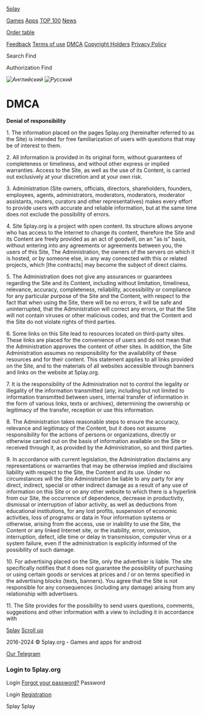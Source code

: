 [5play](https://5play.org/en/ "5play")

[Games](https://5play.org/en/android/games/) [Apps](https://5play.org/en/android/apps/) [TOP 100](https://5play.org/en/top-100-best-android-games-apk.html) [News](https://5play.org/en/news/)

[Order table](https://5play.org/?do=orders&lang=en)

[Feedback](https://5play.org/?do=feedback&lang=en) [Terms of use](https://5play.org/en/copyright.html) [DMCA](https://5play.org/en/disclaimer.html) [Copyright Holders](https://5play.org/en/pravoobl.html) [Privacy Policy](https://5play.org/en/%D0%BF%D0%BE%D0%BB%D0%B8%D1%82%D0%B8%D0%BA%D0%B0-%D0%BA%D0%BE%D0%BD%D1%84%D0%B8%D0%B4%D0%B5%D0%BD%D1%86%D0%B8%D0%B0%D0%BB%D1%8C%D0%BD%D0%BE%D1%81%D1%82%D0%B8.html)

Search  Find

  

Authorization Find

_![Английский](/templates/5p/images/flag_en.png "Английский")_ _![Русский](/templates/5p/images/flag_ru.png "Русский")_

DMCA
====

**Denial of responsibility**

1\. The information placed on the pages 5play.org (hereinafter referred to as the Site) is intended for free familiarization of users with questions that may be of interest to them.

2\. All information is provided in its original form, without guarantees of completeness or timeliness, and without other express or implied warranties. Access to the Site, as well as the use of its Content, is carried out exclusively at your discretion and at your own risk.

3\. Administration (Site owners, officials, directors, shareholders, founders, employees, agents, administrators, moderators, moderators, moderator assistants, routers, curators and other representatives) makes every effort to provide users with accurate and reliable information, but at the same time does not exclude the possibility of errors.

4\. Site 5play.org is a project with open content. Its structure allows anyone who has access to the Internet to change its content, therefore the Site and its Content are freely provided as an act of goodwill, on an "as is" basis, without entering into any agreements or agreements between you, the users of this Site, The Administration, the owners of the servers on which it is hosted, or by someone else, in any way connected with this or related projects, which \[the contracts\] may become the subject of direct claims.

5\. The Administration does not give any assurances or guarantees regarding the Site and its Content, including without limitation, timeliness, relevance, accuracy, completeness, reliability, accessibility or compliance for any particular purpose of the Site and the Content, with respect to the fact that when using the Site, there will be no errors, it will be safe and uninterrupted, that the Administration will correct any errors, or that the Site will not contain viruses or other malicious codes, and that the Content and the Site do not violate rights of third parties.

6\. Some links on this Site lead to resources located on third-party sites. These links are placed for the convenience of users and do not mean that the Administration approves the content of other sites. In addition, the Site Administration assumes no responsibility for the availability of these resources and for their content. This statement applies to all links provided on the Site, and to the materials of all websites accessible through banners and links on the website at 5play.org.

7\. It is the responsibility of the Administration not to control the legality or illegality of the information transmitted (any, including but not limited to information transmitted between users, internal transfer of information in the form of various links, texts or archives), determining the ownership or legitimacy of the transfer, reception or use this information.

8\. The Administration takes reasonable steps to ensure the accuracy, relevance and legitimacy of the Content, but it does not assume responsibility for the actions of persons or organizations, directly or otherwise carried out on the basis of information available on the Site or received through it, as provided by the Administration, so and third parties.

9\. In accordance with current legislation, the Administration disclaims any representations or warranties that may be otherwise implied and disclaims liability with respect to the Site, the Content and its use. Under no circumstances will the Site Administration be liable to any party for any direct, indirect, special or other indirect damage as a result of any use of information on this Site or on any other website to which there is a hyperlink from our Site, the occurrence of dependence, decrease in productivity, dismissal or interruption of labor activity, as well as deductions from educational institutions, for any lost profits, suspension of economic activities, loss of programs or data in Your information systems or otherwise, arising from the access, use or inability to use the Site, the Content or any linked Internet site, or the inability, error, omission, interruption, defect, idle time or delay in transmission, computer virus or a system failure, even if the administration is explicitly informed of the possibility of such damage.

10\. For advertising placed on the Site, only the advertiser is liable. The site specifically notifies that it does not guarantee the possibility of purchasing or using certain goods or services at prices and / or on terms specified in the advertising blocks (texts, banners). You agree that the Site is not responsible for any consequences (including any damage) arising from any relationship with advertisers.

11\. The Site provides for the possibility to send users questions, comments, suggestions and other information with a view to including it in accordance with

[5play](https://5play.org/en/ "5play") [Scroll up](https://5play.org/en/ "Наверх")

2016-2024 © 5play.org - Games and apps for android

[Our Telegram](https://t.me/+NuCc8y6KVbAyYmFi)

### Login to 5play.org

[](https://www.facebook.com/dialog/oauth?client_id=281507214574045&redirect_uri=https%3A%2F%2F5play.org%2Findex.php%3Fdo%3Dauth-social%26provider%3Dfc&scope=public_profile%2Cemail&display=popup&state=1843e7bef3900ab2b88fa762ae68c2e9&response_type=code)[](https://accounts.google.com/o/oauth2/auth?client_id=609340283350-apppi0njujq31fe388ckhmtvsv9optgk.apps.googleusercontent.com&redirect_uri=https%3A%2F%2F5play.org%2Findex.php%3Fdo%3Dauth-social%26provider%3Dgoogle&scope=https%3A%2F%2Fwww.googleapis.com%2Fauth%2Fuserinfo.email+https%3A%2F%2Fwww.googleapis.com%2Fauth%2Fuserinfo.profile&state=1843e7bef3900ab2b88fa762ae68c2e9&response_type=code)

Login  [Forgot your password?](https://5play.org/index.php?do=lostpassword&lang=en) Password  

Login [Registration](https://5play.org/index.php?do=register&lang=en)

5play 5play